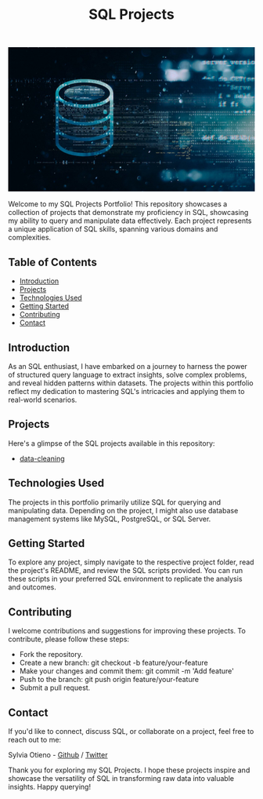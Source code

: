 <h1 align="center"> SQL Projects </h1> <br>
<p align="center">
  <a href="#">
    <img src="images/sql.jpg">
  </a>
</p>

Welcome to my SQL Projects Portfolio! This repository showcases a collection of projects that demonstrate my proficiency in SQL, showcasing my ability to query and manipulate data effectively. Each project represents a unique application of SQL skills, spanning various domains and complexities.

## Table of Contents

- [Introduction](#introduction)
- [Projects](#projects)
- [Technologies Used](#technologies-used)
- [Getting Started](#getting-started)
- [Contributing](#contributing)
- [Contact](#contact)

## Introduction

As an SQL enthusiast, I have embarked on a journey to harness the power of structured query language to extract insights, solve complex problems, and reveal hidden patterns within datasets. The projects within this portfolio reflect my dedication to mastering SQL's intricacies and applying them to real-world scenarios.

## Projects

Here's a glimpse of the SQL projects available in this repository:

* [data-cleaning](data-cleaning)

## Technologies Used

The projects in this portfolio primarily utilize SQL for querying and manipulating data. Depending on the project, I might also use database management systems like MySQL, PostgreSQL, or SQL Server.

## Getting Started

To explore any project, simply navigate to the respective project folder, read the project's README, and review the SQL scripts provided. You can run these scripts in your preferred SQL environment to replicate the analysis and outcomes.

## Contributing

I welcome contributions and suggestions for improving these projects. To contribute, please follow these steps:

* Fork the repository.
* Create a new branch: git checkout -b feature/your-feature
* Make your changes and commit them: git commit -m 'Add feature'
* Push to the branch: git push origin feature/your-feature
* Submit a pull request.

## Contact

If you'd like to connect, discuss SQL, or collaborate on a project, feel free to reach out to me:

Sylvia Otieno - [Github](https://github.com/sotieno) / [Twitter](https://twitter.com/sotienos)

Thank you for exploring my SQL Projects. I hope these projects inspire and showcase the versatility of SQL in transforming raw data into valuable insights. Happy querying!
